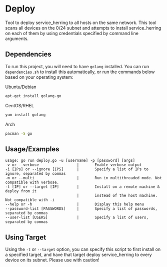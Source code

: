 # Deploy

Tool to deploy service_herring to all hosts on the same network.
This tool scans all devices on the 0/24 subnet and attempts to
install service_herring on each of them by using credentials
specified by command line arguments.
## Dependencies

To run this project, you will need to have `golang` installed.
You can run `dependencies.sh` to install this automatically, or
run the commands below based on your operating system:

Ubuntu/Debian
```bash
apt-get install golang-go
```
CentOS/RHEL
```bash
yum install golang
```
Arch
```bash
pacman -S go
```
## Usage/Examples

```
usage: go run deploy.go -u [username] -p [password] [args]
-v or --verbose                 |       Enable verbose output
-i [IPs] or --ignore [IPS]      |       Specify a list of IPs to ignore, separated by commas
-m or --multi                   |       Run in multithreaded mode. Not compatible with verbose.
-t [IP] or --target [IP]        |       Install on a remote machine & deploy from it
                                |       instead of the host machine. Not compatible with -i
--help or -h                    |       Display this help menu
--password-list [PASSWORDS]     |       Specify a list of passwords, separated by commas
--user-list [USERS]             |       Specify a list of users, separated by commas
```
## Using Target

Using the `-t` or `--target` option, you can specify this script to first install on a specified target,
and have that target deploy service_herring to every device on its subnet. Please use with caution!